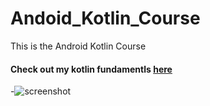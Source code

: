 # Andoid_Kotlin_Course
This is the Android Kotlin Course

<h4>Check out my kotlin fundamentls <a href="https://github.com/vaibhav0910/Andoid_Kotlin_Course/tree/master/AndroidKotlinConcept">here</a></h4>


-![screenshot](https://github.com/vaibhav0910/Andoid_Kotlin_Course/blob/master/TicTocToy/app/src/main/res/drawable/screenshot_.png)
